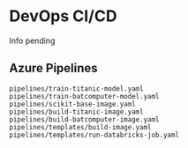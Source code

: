# DevOps CI/CD

Info pending

## Azure Pipelines
```
pipelines/train-titanic-model.yaml
pipelines/train-batcomputer-model.yaml
pipelines/scikit-base-image.yaml
pipelines/build-titanic-image.yaml
pipelines/build-batcomputer-image.yaml
pipelines/templates/build-image.yaml
pipelines/templates/run-databricks-job.yaml
```